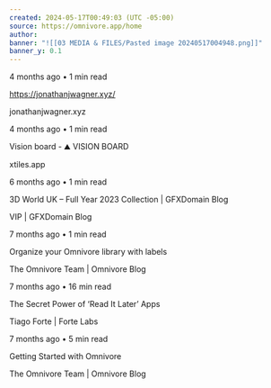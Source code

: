 ```yaml
---
created: 2024-05-17T00:49:03 (UTC -05:00)
source: https://omnivore.app/home
author: 
banner: "![[03 MEDIA & FILES/Pasted image 20240517004948.png]]"
banner_y: 0.1
---
```



4 months ago • 1 min read

https://jonathanjwagner.xyz/

jonathanjwagner.xyz


4 months ago • 1 min read

Vision board - ⛰️ VISION BOARD

xtiles.app


6 months ago • 1 min read

3D World UK – Full Year 2023 Collection | GFXDomain Blog

VIP | GFXDomain Blog



7 months ago • 1 min read

Organize your Omnivore library with labels

The Omnivore Team | Omnivore Blog


7 months ago • 16 min read

The Secret Power of ‘Read It Later’ Apps

Tiago Forte | Forte Labs


7 months ago • 5 min read

Getting Started with Omnivore

The Omnivore Team | Omnivore Blog
> 
